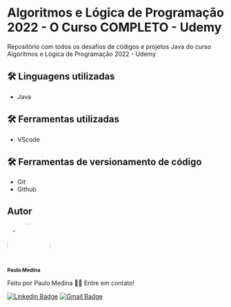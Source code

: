 # Algoritmos e Lógica de Programação 2022 - O Curso COMPLETO - Udemy

Repositório com todos os desafios de códigos e projetos Java do curso Algoritmos e Lógica de Programação 2022 - Udemy

## 🛠 Linguagens utilizadas

- Java

## 🛠 Ferramentas utilizadas

- VScode

## 🛠 Ferramentas de versionamento de código

- Git
- Github

## Autor

<a href="https://www.linkedin.com/in/paulomedinabr01/">
 <img style="border-radius: 50%;" src="https://media-exp1.licdn.com/dms/image/D4D35AQHQwhrY8rKSvA/profile-framedphoto-shrink_400_400/0/1668272961559?e=1669233600&v=beta&t=1s95mVzsRr5FprBYqdrmmgjg3cuZ5kYCOyBd5uZKj1c" width="100px;" alt=""/>
 <br />
 <sub><b>Paulo Medina</b></sub></a> <a href="https://www.linkedin.com/in/paulomedinabr01/" title="LinkedIn"></a>

Feito por Paulo Medina 👋🏽 Entre em contato!

[![Linkedin Badge](https://img.shields.io/badge/-Paulo-blue?style=flat-square&logo=Linkedin&logoColor=white&link=https://www.linkedin.com/in/paulomedinabr01/)](https://www.linkedin.com/in/paulomedinabr01/)
[![Gmail Badge](https://img.shields.io/badge/-Paulo-c14438?style=flat-square&logo=Gmail&logoColor=white&link=mailto:paulomedinabr01@gmail.com)](mailto:paulomedinabr01@gmail.com)
